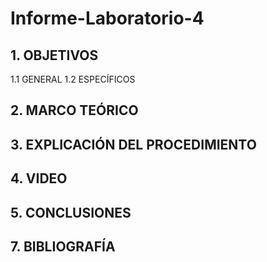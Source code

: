 # Informe-Laboratorio-4
## 1. OBJETIVOS
   1.1 GENERAL
   1.2 ESPECÍFICOS   
## 2. MARCO TEÓRICO
## 3. EXPLICACIÓN DEL PROCEDIMIENTO
## 4. VIDEO
## 5. CONCLUSIONES
## 7. BIBLIOGRAFÍA 
